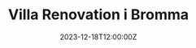 ---
title: "Villa Renovation i Bromma"
date: 2023-12-18T12:00:00Z
description: |
  Omfattande renovering av en klassisk villa i Bromma. Projektet inkluderade:
  
  - Totalrenovering av kök och badrum
  - Nya energieffektiva fönster
  - Modernisering av värmesystem
  - Fasadrenovering
images:
  - /uploads/villa-bromma-1.jpg
location: "Bromma, Stockholm"
type: "Renovering"
--- 